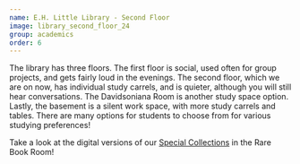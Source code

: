 ```yaml
---
name: E.H. Little Library - Second Floor
image: library_second_floor_24
group: academics
order: 6
---
```


The library has three floors. The first floor is social, used often for group projects, and gets fairly loud in the 
evenings. The second floor, which we are on now, has individual study carrels, and is quieter, although you will still
hear conversations. The Davidsoniana Room is another study space option. Lastly, the basement is a silent work space,
with more study carrels and tables. There are many options for students to choose from for various studying preferences!

Take a look at the digital versions of our [Special Collections](https://davidson.lyrasistechnology.org/islandora/object/davidson:rbr)
in the Rare Book Room!


 


